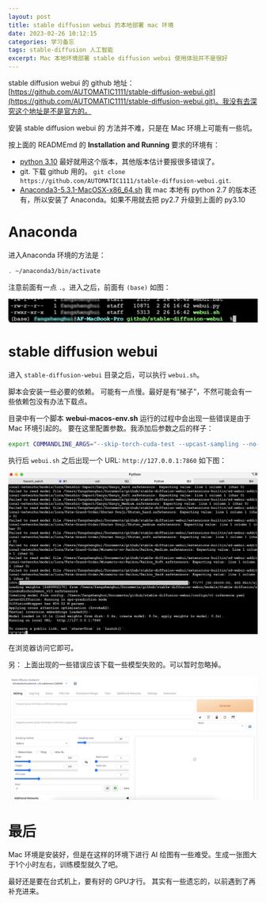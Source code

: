```yaml
---
layout: post
title: stable diffusion webui 的本地部署 mac 环境
date: 2023-02-26 10:12:15
categories: 学习备忘  
tags: stable-diffusion 人工智能
excerpt: Mac 本地环境部署 stable diffusion webui 使用体验并不是很好
---
```


stable diffusion webui 的 github 地址：[https://github.com/AUTOMATIC1111/stable-diffusion-webui.git](https://github.com/AUTOMATIC1111/stable-diffusion-webui.git)。我没有去深究这个地址是不是官方的。 

安装 stable diffusion webui 的 方法并不难，只是在 Mac 环境上可能有一些坑。

按上面的 READMEmd 的 **Installation and Running** 要求的环境有：

- [python 3.10]([https://www.python.org/ftp/python/3.10.10/python-3.10.10-macos11.pkg](https://www.python.org/ftp/python/3.10.10/python-3.10.10-macos11.pkg)) 最好就用这个版本，其他版本估计要报很多错误了。 
- git. 下载 github 用的。 `git clone https://github.com/AUTOMATIC1111/stable-diffusion-webui.git`.
- [Anaconda3-5.3.1-MacOSX-x86_64.sh](https://repo.anaconda.com/archive/Anaconda3-5.3.1-MacOSX-x86_64.sh) 我 mac 本地有 python 2.7 的版本还有，所以安装了  Anaconda。如果不用就去把 py2.7 升级到上面的 py3.10

# Anaconda

进入Anaconda 环境的方法是： 

```sh 
. ~/anaconda3/bin/activate 
```

注意前面有一点 `.`。进入之后，前面有 `(base)`  如图：

![](/assets/stable-diffusion/stable-diffusion-webui-2023-02-27-23-48-14.png)

# stable diffusion webui 

进入 `stable-diffusion-webui` 目录之后，可以执行 `webui.sh`。

脚本会安装一些必要的依赖。 可能有一点慢。最好是有“梯子”，不然可能会有一些依赖包没有办法下载点。 

目录中有一个脚本 **webui-macos-env.sh**  运行的过程中会出现一些错误是由于 Mac 环境引起的。 要在这里配置参数。我添加后参数之后的样子：

```sh 
export COMMANDLINE_ARGS="--skip-torch-cuda-test --upcast-sampling --no-half-vae --use-cpu interrogate --precision full --no-half --disable-nan-check"
```

执行后 `webui.sh` 之后出现一个 URL: `http://127.0.0.1:7860`  如下图：

![](/assets/stable-diffusion/stable-diffusion-webui-2023-02-27-23-56-56.png)

在浏览器访问它即可。 

另： 上面出现的一些错误应该下载一些模型失败的。可以暂时忽略掉。 

![](/assets/stable-diffusion/stable-diffusion-webui-2023-02-28-00-00-17.png)

# 最后

Mac 环境是安装好，但是在这样的环境下进行 AI 绘图有一些难受。生成一张图大于1个小时左右，训练模型就久了吧。 

最好还是要在台式机上，要有好的 GPU才行。 其实有一些遗忘的，以前遇到了再补充进来。



